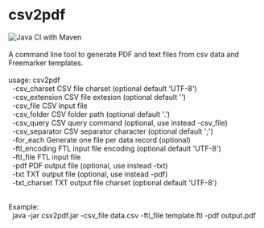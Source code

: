 # csv2pdf
![Java CI with Maven](https://github.com/redking00/csv2pdf/workflows/Java%20CI%20with%20Maven/badge.svg)
<br>
<br>
A command line tool to generate PDF and text files from csv data and Freemarker templates.
<br>
<br>
usage: csv2pdf<br>
&nbsp;&nbsp;-csv_charset <arg>     CSV file charset (optional default 'UTF-8')<br>
&nbsp;&nbsp;-csv_extension <arg>   CSV file extesion (optional default '')<br>
&nbsp;&nbsp;-csv_file <arg>        CSV input file<br>
&nbsp;&nbsp;-csv_folder <arg>      CSV folder path (optional default '.')<br>
&nbsp;&nbsp;-csv_query <arg>       CSV query command (optional, use instead -csv_file)<br>
&nbsp;&nbsp;-csv_separator <arg>   CSV separator character (optional default ';')<br>
&nbsp;&nbsp;-for_each              Generate one file per data record (optional)<br>
&nbsp;&nbsp;-ftl_encoding <arg>    FTL input file encoding (optional default 'UTF-8')<br>
&nbsp;&nbsp;-ftl_file <arg>        FTL input file<br>
&nbsp;&nbsp;-pdf <arg>             PDF output file (optional, use instead -txt)<br>
&nbsp;&nbsp;-txt <arg>             TXT output file (optional, use instead -pdf)<br>
&nbsp;&nbsp;-txt_charset <arg>     TXT output file charset (optional default 'UTF-8')<br>
<br>
 
Example:<br>
&nbsp;&nbsp;java -jar csv2pdf.jar -csv_file data.csv -ftl_file template.ftl -pdf output.pdf
  
